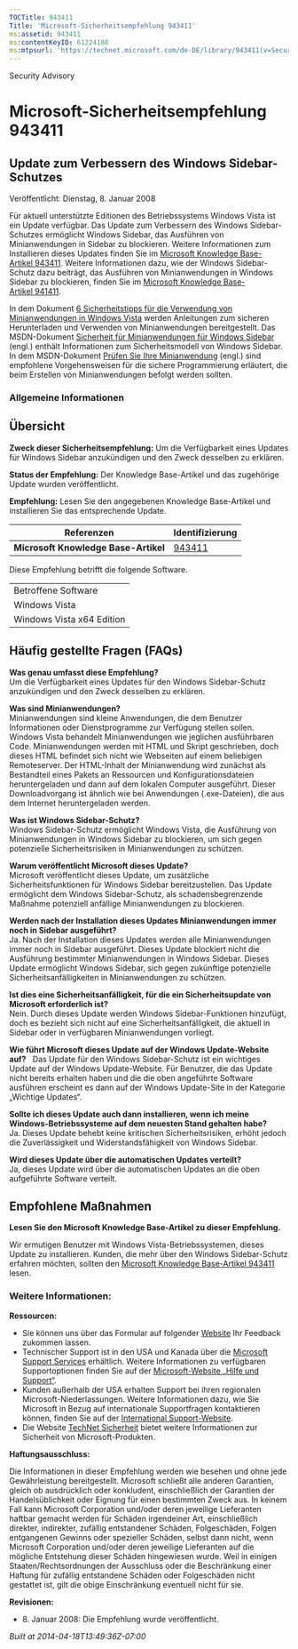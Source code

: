 ```yaml
---
TOCTitle: 943411
Title: 'Microsoft-Sicherheitsempfehlung 943411'
ms:assetid: 943411
ms:contentKeyID: 61224188
ms:mtpsurl: 'https://technet.microsoft.com/de-DE/library/943411(v=Security.10)'
---
```


Security Advisory

Microsoft-Sicherheitsempfehlung 943411
======================================

Update zum Verbessern des Windows Sidebar-Schutzes
--------------------------------------------------

Veröffentlicht: Dienstag, 8. Januar 2008

Für aktuell unterstützte Editionen des Betriebssystems Windows Vista ist ein Update verfügbar. Das Update zum Verbessern des Windows Sidebar-Schutzes ermöglicht Windows Sidebar, das Ausführen von Minianwendungen in Sidebar zu blockieren. Weitere Informationen zum Installieren dieses Updates finden Sie im [Microsoft Knowledge Base-Artikel 943411](http://support.microsoft.com/kb/943411). Weitere Informationen dazu, wie der Windows Sidebar-Schutz dazu beiträgt, das Ausführen von Minianwendungen in Windows Sidebar zu blockieren, finden Sie im [Microsoft Knowledge Base-Artikel 941411](http://support.microsoft.com/kb/941411).

In dem Dokument [6 Sicherheitstipps für die Verwendung von Minianwendungen in Windows Vista](http://www.microsoft.com/germany/athome/security/downloads/minianwendungen.mspx) werden Anleitungen zum sicheren Herunterladen und Verwenden von Minianwendungen bereitgestellt. Das MSDN-Dokument [Sicherheit für Minianwendungen für Windows Sidebar](http://msdn2.microsoft.com/en-us/library/bb508510.aspx) (engl.) enthält Informationen zum Sicherheitsmodell von Windows Sidebar. In dem MSDN-Dokument [Prüfen Sie Ihre Minianwendung](http://msdn2.microsoft.com/de-de/library/bb498012.aspx) (engl.) sind empfohlene Vorgehensweisen für die sichere Programmierung erläutert, die beim Erstellen von Minianwendungen befolgt werden sollten.

### Allgemeine Informationen

Übersicht
---------

**Zweck dieser Sicherheitsempfehlung:** Um die Verfügbarkeit eines Updates für Windows Sidebar anzukündigen und den Zweck desselben zu erklären.

**Status der Empfehlung:** Der Knowledge Base-Artikel und das zugehörige Update wurden veröffentlicht.

**Empfehlung:** Lesen Sie den angegebenen Knowledge Base-Artikel und installieren Sie das entsprechende Update.

| Referenzen                           | Identifizierung                                  |
|--------------------------------------|--------------------------------------------------|
| **Microsoft Knowledge Base-Artikel** | [943411](http://support.microsoft.com/kb/943411) |

Diese Empfehlung betrifft die folgende Software.

|                           |
|---------------------------|
| Betroffene Software       |
| Windows Vista             |
| Windows Vista x64 Edition |

Häufig gestellte Fragen (FAQs)
------------------------------

**Was genau umfasst diese Empfehlung?**  
Um die Verfügbarkeit eines Updates für den Windows Sidebar-Schutz anzukündigen und den Zweck desselben zu erklären.

**Was sind Minianwendungen?**  
Minianwendungen sind kleine Anwendungen, die dem Benutzer Informationen oder Dienstprogramme zur Verfügung stellen sollen. Windows Vista behandelt Minianwendungen wie jeglichen ausführbaren Code. Minianwendungen werden mit HTML und Skript geschrieben, doch dieses HTML befindet sich nicht wie Webseiten auf einem beliebigen Remoteserver. Der HTML-Inhalt der Minianwendung wird zunächst als Bestandteil eines Pakets an Ressourcen und Konfigurationsdateien heruntergeladen und dann auf dem lokalen Computer ausgeführt. Dieser Downloadvorgang ist ähnlich wie bei Anwendungen (.exe-Dateien), die aus dem Internet heruntergeladen werden.

**Was ist Windows Sidebar-Schutz?**  
Windows Sidebar-Schutz ermöglicht Windows Vista, die Ausführung von Minianwendungen in Windows Sidebar zu blockieren, um sich gegen potenzielle Sicherheitsrisiken in Minianwendungen zu schützen.

**Warum veröffentlicht Microsoft dieses Update?**  
Microsoft veröffentlicht dieses Update, um zusätzliche Sicherheitsfunktionen für Windows Sidebar bereitzustellen. Das Update ermöglicht dem Windows Sidebar-Schutz, als schadensbegrenzende Maßnahme potenziell anfällige Minianwendungen zu blockieren.

**Werden nach der Installation dieses Updates Minianwendungen immer noch in Sidebar ausgeführt?**  
Ja. Nach der Installation dieses Updates werden alle Minianwendungen immer noch in Sidebar ausgeführt. Dieses Update blockiert nicht die Ausführung bestimmter Minianwendungen in Windows Sidebar. Dieses Update ermöglicht Windows Sidebar, sich gegen zukünftige potenzielle Sicherheitsanfälligkeiten in Minianwendungen zu schützen.

**Ist dies eine Sicherheitsanfälligkeit, für die ein Sicherheitsupdate von Microsoft erforderlich ist?**  
Nein. Durch dieses Update werden Windows Sidebar-Funktionen hinzufügt, doch es bezieht sich nicht auf eine Sicherheitsanfälligkeit, die aktuell in Sidebar oder in verfügbaren Minianwendungen vorliegt.

**Wie führt Microsoft dieses Update auf der Windows Update-Website auf?**  
Das Update für den Windows Sidebar-Schutz ist ein wichtiges Update auf der Windows Update-Website. Für Benutzer, die das Update nicht bereits erhalten haben und die die oben angeführte Software ausführen erscheint es dann auf der Windows Update-Site in der Kategorie „Wichtige Updates“.

**Sollte ich dieses Update auch dann installieren, wenn ich meine Windows-Betriebssysteme auf dem neuesten Stand gehalten habe?**  
Ja. Dieses Update behebt keine kritischen Sicherheitsrisiken, erhöht jedoch die Zuverlässigkeit und Widerstandsfähigkeit von Windows Sidebar.

**Wird dieses Update über die automatischen Updates verteilt?**  
Ja, dieses Update wird über die automatischen Updates an die oben aufgeführte Software verteilt.

Empfohlene Maßnahmen
--------------------

**Lesen Sie den Microsoft Knowledge Base-Artikel zu dieser Empfehlung.**

Wir ermutigen Benutzer mit Windows Vista-Betriebssystemen, dieses Update zu installieren. Kunden, die mehr über den Windows Sidebar-Schutz erfahren möchten, sollten den [Microsoft Knowledge Base-Artikel 943411](http://support.microsoft.com/kb/943411) lesen.

### Weitere Informationen:

**Ressourcen:**

-   Sie können uns über das Formular auf folgender [Website](https://support.microsoft.com/common/survey.aspx?scid=sw;en;1257&showpage=1&ws=technet&sd=tech) Ihr Feedback zukommen lassen.
-   Technischer Support ist in den USA und Kanada über die [Microsoft Support Services](http://go.microsoft.com/fwlink/?linkid=21131) erhältlich. Weitere Informationen zu verfügbaren Supportoptionen finden Sie auf der [Microsoft-Website „Hilfe und Support“](http://support.microsoft.com/).
-   Kunden außerhalb der USA erhalten Support bei ihren regionalen Microsoft-Niederlassungen. Weitere Informationen dazu, wie Sie Microsoft in Bezug auf internationale Supportfragen kontaktieren können, finden Sie auf der [International Support-Website](http://go.microsoft.com/fwlink/?linkid=21155).
-   Die Website [TechNet Sicherheit](http://www.microsoft.com/germany/technet/sicherheit/default.mspx) bietet weitere Informationen zur Sicherheit von Microsoft-Produkten.

**Haftungsausschluss:**

Die Informationen in dieser Empfehlung werden wie besehen und ohne jede Gewährleistung bereitgestellt. Microsoft schließt alle anderen Garantien, gleich ob ausdrücklich oder konkludent, einschließlich der Garantien der Handelsüblichkeit oder Eignung für einen bestimmten Zweck aus. In keinem Fall kann Microsoft Corporation und/oder deren jeweilige Lieferanten haftbar gemacht werden für Schäden irgendeiner Art, einschließlich direkter, indirekter, zufällig entstandener Schäden, Folgeschäden, Folgen entgangenen Gewinns oder spezieller Schäden, selbst dann nicht, wenn Microsoft Corporation und/oder deren jeweilige Lieferanten auf die mögliche Entstehung dieser Schäden hingewiesen wurde. Weil in einigen Staaten/Rechtsordnungen der Ausschluss oder die Beschränkung einer Haftung für zufällig entstandene Schäden oder Folgeschäden nicht gestattet ist, gilt die obige Einschränkung eventuell nicht für sie.

**Revisionen:**

-   8. Januar 2008: Die Empfehlung wurde veröffentlicht.

*Built at 2014-04-18T13:49:36Z-07:00*
